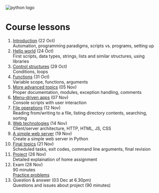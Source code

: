 <!--
Learning Outcomes
1. Explain an approach to programming to be able to solve common automation problems, and how scripting languages fit into this approach.
2. Use the scripting language to build desktop/console applications to automate common tasks.
3. Use the scripting language to execute external applications on the installed computer system as well as to schedule tasks to be run at specific intervals.
4. Build basic web applications for remote control of automated tasks.
-->

![python logo](https://www.python.org/static/community_logos/python-logo-master-v3-TM.png)

# Course lessons
1. [Introduction](lessons/01.md) (22 Oct)  
Automation, programming paradigms, scripts vs. programs, setting up
1. [Hello world](lessons/02.md) (24 Oct)  
First scripts, data types, strings, lists and similar structures, using libraries
1. [Control structures](lessons/03.md) (29 Oct)  
Conditions, loops
1. [Functions](lessons/04.md) (31 Oct)  
Variable scope, functions, arguments
1. [More advanced topics](lessons/05.md) (05 Nov)  
Proper documentation, modules, exception handling, comments
1. [Menu-driven apps](lessons/06.md) (07 Nov)  
Console scripts with user interaction
1. [File operations](lessons/07.md) (12 Nov)  
Reading from/writing to a file, listing directory contents, searching, sorting
1. [Web technologies](lessons/08.md) (14 Nov)  
Client/server architecture, HTTP, HTML, JS, CSS
1. [A simple web server](lessons/09.md) (19 Nov)  
Create a simple web server in Python
1. [Final topics](lessons/10.md) (21 Nov)  
Scheduled tasks, exit codes, command line arguments, final revision
1. [Project](lessons/project.md) (26 Nov)  
Detailed explaination of home assignment
1. Exam (28 Nov)  
90 minutes  
[Practice problems](https://adriann.github.io/programming_problems.html)
1. Question & answer (03 Dec at 6.30pm)  
Questions and issues about project (90 minutes)

